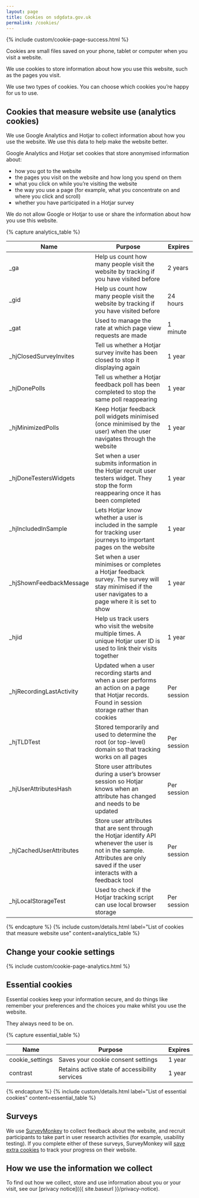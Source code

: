 ```yaml
---
layout: page
title: Cookies on sdgdata.gov.uk
permalink: /cookies/
---
```

{% include custom/cookie-page-success.html %}

Cookies are small files saved on your phone, tablet or computer when you visit a website.

We use cookies to store information about how you use this website, such as the pages you visit.

We use two types of cookies. You can choose which cookies you’re happy for us to use.

## Cookies that measure website use (analytics cookies)

We use Google Analytics and Hotjar to collect information about how you use the website. We use this data to help make the website better.

Google Analytics and Hotjar set cookies that store anonymised information about:

* how you got to the website
* the pages you visit on the website and how long you spend on them
* what you click on while you’re visiting the website
* the way you use a page (for example, what you concentrate on and where you click and scroll)
* whether you have participated in a Hotjar survey

We do not allow Google or Hotjar to use or share the information about how you use this website.

{% capture analytics_table %}
<table class="table">
  <colgroup>
    <col class="twenty" />
    <col class="fourtyfive" />
    <col class="ten" />
  </colgroup>
  <thead>
    <tr>
      <th>Name</th>
      <th>Purpose</th>
      <th>Expires</th>
    </tr>
  </thead>
  <tbody>
    <tr>
      <td>_ga</td>
      <td>Help us count how many people visit the website by tracking if you have visited before</td>
      <td>2 years</td>
    </tr>
    <tr>
      <td>_gid</td>
      <td>Help us count how many people visit the website by tracking if you have visited before</td>
      <td>24 hours</td>
    </tr>
    <tr>
      <td>_gat</td>
      <td>Used to manage the rate at which page view requests are made</td>
      <td>1 minute</td>
    </tr>
    <tr>
      <td>_hjClosedSurveyInvites</td>
      <td>Tell us whether a Hotjar survey invite has been closed to stop it displaying again</td>
      <td>1 year</td>
    </tr>
    <tr>
      <td>_hjDonePolls</td>
      <td>Tell us whether a Hotjar feedback poll has been completed to stop the same poll reappearing</td>
      <td>1 year</td>
    </tr>
    <tr>
      <td>_hjMinimizedPolls</td>
      <td>Keep Hotjar feedback poll widgets minimised (once minimised by the user) when the user navigates through the website</td>
      <td>1 year</td>
    </tr>
    <tr>
      <td>_hjDoneTestersWidgets</td>
      <td>Set when a user submits information in the Hotjar recruit user testers widget. They stop the form reappearing once it has been completed</td>
      <td>1 year</td>
    </tr>
    <tr>
      <td>_hjIncludedInSample</td>
      <td>Lets Hotjar know whether a user is included in the sample for tracking user journeys to important pages on the website</td>
      <td>1 year</td>
    </tr>
    <tr>
      <td>_hjShownFeedbackMessage</td>
      <td>Set when a user minimises or completes a Hotjar feedback survey. The survey will stay minimised if the user navigates to a page where it is set to show</td>
      <td>1 year</td>
    </tr>
    <tr>
      <td>_hjid</td>
      <td>Help us track users who visit the website multiple times. A unique Hotjar user ID is used to link their visits together</td>
      <td>1 year</td>
    </tr>
    <tr>
      <td>_hjRecordingLastActivity</td>
      <td>Updated when a user recording starts and when a user performs an action on a page that Hotjar records. Found in session storage rather than cookies</td>
      <td>Per session</td>
    </tr>
    <tr>
      <td>_hjTLDTest</td>
      <td>Stored temporarily and used to determine the root (or top-level) domain so that tracking works on all pages</td>
      <td>Per session</td>
    </tr>
    <tr>
      <td>_hjUserAttributesHash</td>
      <td>Store user attributes during a user’s browser session so Hotjar knows when an attribute has changed and needs to be updated</td>
      <td>Per session</td>
    </tr>
    <tr>
      <td>_hjCachedUserAttributes</td>
      <td>Store user attributes that are sent through the Hotjar identify API whenever the user is not in the sample. Attributes are only saved if the user interacts with a feedback tool</td>
      <td>Per session</td>
    </tr>
    <tr>
      <td>_hjLocalStorageTest</td>
      <td>Used to check if the Hotjar tracking script can use local browser storage</td>
      <td>Per session</td>
    </tr>
  </tbody>
</table>
{% endcapture %}
{% include custom/details.html label="List of cookies that measure website use" content=analytics_table %}

## Change your cookie settings

{% include custom/cookie-page-analytics.html %}

## Essential cookies

Essential cookies keep your information secure, and do things like remember your preferences and the choices you make whilst you use the website.

They always need to be on.

{% capture essential_table %}
<table class="table">
  <colgroup>
    <col class="twenty" />
    <col class="fourtyfive" />
    <col class="ten" />
  </colgroup>
  <thead>
    <tr>
      <th>Name</th>
      <th>Purpose</th>
      <th>Expires</th>
    </tr>
  </thead>
  <tbody>
    <tr>
      <td>cookie_settings</td>
      <td>Saves your cookie consent settings</td>
      <td>1 year</td>
    </tr>
    <tr>
      <td>contrast</td>
      <td>Retains active state of accessibility services</td>
      <td>1 year</td>
    </tr>
  </tbody>
</table>
{% endcapture %}
{% include custom/details.html label="List of essential cookies" content=essential_table %}

## Surveys

We use [SurveyMonkey](https://www.surveymonkey.co.uk/) to collect feedback about the website, and recruit participants to take part in user research activities (for example, usability testing). If you complete either of these surveys, SurveyMonkey will [save extra cookies](https://www.surveymonkey.co.uk/mp/legal/cookies/) to track your progress on their website.

## How we use the information we collect

To find out how we collect, store and use information about you or your visit, see our [privacy notice]({{ site.baseurl }}/privacy-notice).
